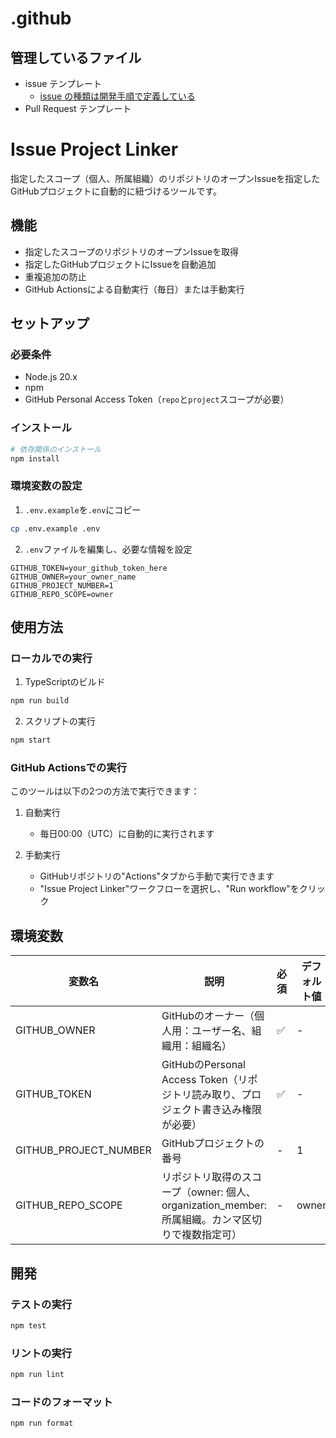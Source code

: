 # .github

## 管理しているファイル

- issue テンプレート
  - [issue の種類は開発手順で定義している](https://www.notion.so/smesh/93974d4113254d34a828bff8890dcf74?pvs=4)
- Pull Request テンプレート

# Issue Project Linker

指定したスコープ（個人、所属組織）のリポジトリのオープンIssueを指定したGitHubプロジェクトに自動的に紐づけるツールです。

## 機能

- 指定したスコープのリポジトリのオープンIssueを取得
- 指定したGitHubプロジェクトにIssueを自動追加
- 重複追加の防止
- GitHub Actionsによる自動実行（毎日）または手動実行

## セットアップ

### 必要条件

- Node.js 20.x
- npm
- GitHub Personal Access Token（`repo`と`project`スコープが必要）

### インストール

```bash
# 依存関係のインストール
npm install
```

### 環境変数の設定

1. `.env.example`を`.env`にコピー
```bash
cp .env.example .env
```

2. `.env`ファイルを編集し、必要な情報を設定
```env
GITHUB_TOKEN=your_github_token_here
GITHUB_OWNER=your_owner_name
GITHUB_PROJECT_NUMBER=1
GITHUB_REPO_SCOPE=owner
```

## 使用方法

### ローカルでの実行

1. TypeScriptのビルド
```bash
npm run build
```

2. スクリプトの実行
```bash
npm start
```

### GitHub Actionsでの実行

このツールは以下の2つの方法で実行できます：

1. 自動実行
   - 毎日00:00（UTC）に自動的に実行されます

2. 手動実行
   - GitHubリポジトリの"Actions"タブから手動で実行できます
   - "Issue Project Linker"ワークフローを選択し、"Run workflow"をクリック

## 環境変数

| 変数名 | 説明 | 必須 | デフォルト値 |
|--------|------|------|--------------|
| GITHUB_OWNER | GitHubのオーナー（個人用：ユーザー名、組織用：組織名） | ✅ | - |
| GITHUB_TOKEN | GitHubのPersonal Access Token（リポジトリ読み取り、プロジェクト書き込み権限が必要） | ✅ | - |
| GITHUB_PROJECT_NUMBER | GitHubプロジェクトの番号 | - | 1 |
| GITHUB_REPO_SCOPE | リポジトリ取得のスコープ（owner: 個人、organization_member: 所属組織。カンマ区切りで複数指定可） | - | owner |

## 開発

### テストの実行

```bash
npm test
```

### リントの実行

```bash
npm run lint
```

### コードのフォーマット

```bash
npm run format
